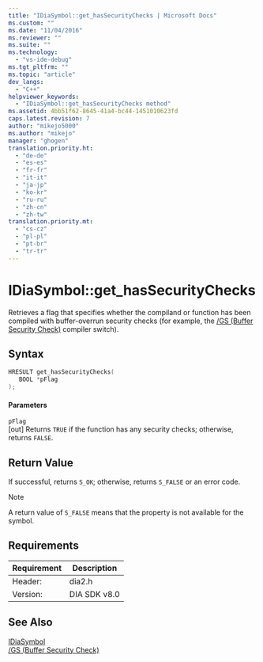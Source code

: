```yaml
---
title: "IDiaSymbol::get_hasSecurityChecks | Microsoft Docs"
ms.custom: ""
ms.date: "11/04/2016"
ms.reviewer: ""
ms.suite: ""
ms.technology: 
  - "vs-ide-debug"
ms.tgt_pltfrm: ""
ms.topic: "article"
dev_langs: 
  - "C++"
helpviewer_keywords: 
  - "IDiaSymbol::get_hasSecurityChecks method"
ms.assetid: 4bb51f62-8645-41a4-bc44-1451010623fd
caps.latest.revision: 7
author: "mikejo5000"
ms.author: "mikejo"
manager: "ghogen"
translation.priority.ht: 
  - "de-de"
  - "es-es"
  - "fr-fr"
  - "it-it"
  - "ja-jp"
  - "ko-kr"
  - "ru-ru"
  - "zh-cn"
  - "zh-tw"
translation.priority.mt: 
  - "cs-cz"
  - "pl-pl"
  - "pt-br"
  - "tr-tr"
---
```

# IDiaSymbol::get_hasSecurityChecks
Retrieves a flag that specifies whether the compiland or function has been compiled with buffer-overrun security checks (for example, the [/GS (Buffer Security Check)](/cpp/build/reference/gs-buffer-security-check) compiler switch).  
  
## Syntax  
  
```C++  
HRESULT get_hasSecurityChecks(  
   BOOL *pFlag  
);  
```  
  
#### Parameters  
 `pFlag`  
 [out] Returns `TRUE` if the function has any security checks; otherwise, returns `FALSE`.  
  
## Return Value  
 If successful, returns `S_OK`; otherwise, returns `S_FALSE` or an error code.  
  
> [!NOTE]
>  A return value of `S_FALSE` means that the property is not available for the symbol.  
  
## Requirements  
  
|Requirement|Description|  
|-----------------|-----------------|  
|Header:|dia2.h|  
|Version:|DIA SDK v8.0|  
  
## See Also  
 [IDiaSymbol](../../debugger/debug-interface-access/idiasymbol.md)   
 [/GS (Buffer Security Check)](/cpp/build/reference/gs-buffer-security-check)
